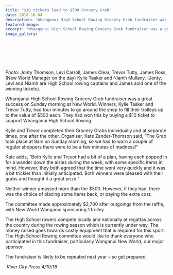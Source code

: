 ```yaml
---
title: "$10 tickets lead to $500 Grocery Grab"
date: 2018-10-04
description: "Whanganui High School Rowing Grocery Grab fundraiser was a great success on Sunday morning at New World..."
featured-image: 
excerpt: "Whanganui High School Rowing Grocery Grab fundraiser was a great success on Sunday morning at New World."
image_gallery:
    
    
    
    
    
---
```


<p><span><em>Photo:</em> Jonty Thomson, Levi Carroll, James Clear, Trevor Tutty, James Ross, (New World Manager on the day) Kylie Tasker and Niamh Mullany. (Jonty, Levi and Niamh are High School rowing captains and James sold one of the winning tickets).</span></p>
<p>Whanganui High School Rowing Grocery Grab fundraiser was a great success on Sunday morning at New World. Winners, Kylie Tasker and Trevor Tutty, had four minutes to go around the shop to fill their trolleys up to the value of $500 each. They had won this by buying a $10 ticket to support Whanganui High School Rowing.&nbsp;</p>
<p>Kylie and Trevor completed their Grocery Grabs individually and at separate times, one after the other. Organ<span class="text_exposed_show">iser, Kate Zander-Thomson said, &ldquo;The Grab took place at 9am on Sunday morning, so we had to warn a couple of regular shoppers there were to be a few minutes of madness!&rdquo;<br /></span></p>
<p><span class="text_exposed_show">Kate adds, &ldquo;Both Kylie and Trevor had a bit of a plan, having each popped in for a wander down the aisles during the week, with some specific items in mind. However, they both agreed that the time went very quickly and it was a bit trickier than initially anticipated. Both winners were pleased with their grabs and thought it a great prize.&rdquo;<br /></span></p>
<p><span class="text_exposed_show">Neither winner amassed more than the $500. However, if they had, there was the choice of placing some items back, or paying the extra cost.<br /></span></p>
<p><span class="text_exposed_show">The committee made approximately $2,700 after outgoings from the raffle, with New World Wanganui sponsoring 1 trolley.<br /></span></p>
<p><span class="text_exposed_show">The High School rowers compete locally and nationally at regattas across the country during the rowing season which is currently under way. The money raised goes towards costly equipment that is required for this sport. The High School Rowing committee would like to thank everyone who participated in this fundraiser, particularly Wanganui New World, our major sponsor.&nbsp;<br /></span></p>
<p><span class="text_exposed_show">The fundraiser is likely to be repeated next year &ndash; so get prepared.</span></p>
<div class="text_exposed_show">
<p><em>&nbsp;River City Press 4/10/18</em></p>
</div>


